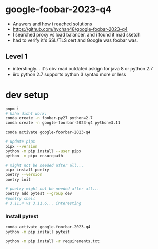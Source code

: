 # google-foobar-2023-q4
* Answers and how i reached solutions
* https://github.com/hychan48/google-foobar-2023-q4
* I searched proxy vs load balancer. and i found it mad sketch
* had to verify it's SSL/TLS cert and Google was foobar was.
## Level 1
* interstingly... it's obv mad outdated askign for java 8 or python 2.7
* iirc python 2.7 supports python 3 syntax more or less

# dev setup
```bash
pnpm i
# haha didnt work:
conda create -n foobar-py27 python=2.7
conda create -n google-foorbar-2023-q4 python=3.11

conda activate google-foorbar-2023-q4

# update pipx
pipx --version
python -m pip install --user pipx
python -m pipx ensurepath

# might not be needed after all...
pipx install poetry
poetry --version
poetry init

# poetry might not be needed after all...
poetry add pytest --group dev
#poetry shell
# 3.11.4 vs 3.11.6... interesting
```

### Install pytest
```bash
conda activate google-foorbar-2023-q4
python -m pip install pytest

python -m pip install -r requirements.txt
```